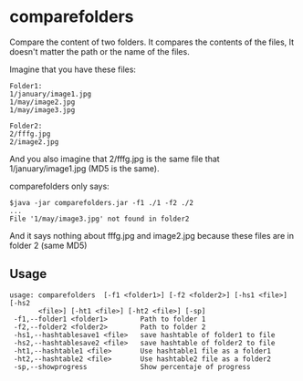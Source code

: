 comparefolders
==============

Compare the content of two folders.
It compares the contents of the files, It doesn't matter the path or the name of the files.

Imagine that you have these files:

```
Folder1:
1/january/image1.jpg
1/may/image2.jpg
1/may/image3.jpg
```

```
Folder2:
2/fffg.jpg
2/image2.jpg
```

And you also imagine that 2/fffg.jpg is the same file that 1/january/image1.jpg (MD5 is the same).

comparefolders only says:

```
$java -jar comparefolders.jar -f1 ./1 -f2 ./2
...
File '1/may/image3.jpg' not found in folder2
```

And it says nothing about fffg.jpg and image2.jpg because these files are in folder 2 (same MD5)

Usage
-----

```
usage: comparefolders  [-f1 <folder1>] [-f2 <folder2>] [-hs1 <file>] [-hs2
       <file>] [-ht1 <file>] [-ht2 <file>] [-sp]
 -f1,--folder1 <folder1>        Path to folder 1
 -f2,--folder2 <folder2>        Path to folder 2
 -hs1,--hashtablesave1 <file>   save hashtable of folder1 to file
 -hs2,--hashtablesave2 <file>   save hashtable of folder2 to file
 -ht1,--hashtable1 <file>       Use hashtable1 file as a folder1
 -ht2,--hashtable2 <file>       Use hashtable2 file as a folder2
 -sp,--showprogress             Show percentaje of progress
 ```
